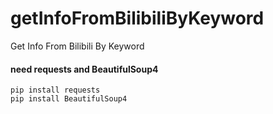 # getInfoFromBilibiliByKeyword
Get Info From Bilibili By Keyword

#### need requests and BeautifulSoup4
```
pip install requests
pip install BeautifulSoup4
```
